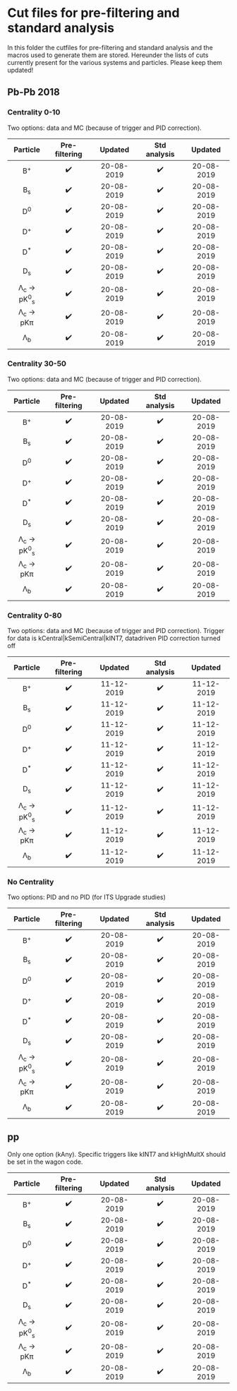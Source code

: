 # Cut files for pre-filtering and standard analysis

In this folder the cutfiles for pre-filtering and standard analysis and the macros used to generate them are stored. Hereunder the lists of cuts currently present for the various systems and particles. Please keep them updated!

## Pb-Pb 2018

### Centrality 0-10

Two options: data and MC (because of trigger and PID correction).

| Particle | Pre-filtering | Updated | Std analysis | Updated |
|:-:|:-:|:-:|:-:|:-:|
| B<sup>+ | :heavy_check_mark: | 20-08-2019 | :heavy_check_mark: | 20-08-2019 |
| B<sub>s | :heavy_check_mark: | 20-08-2019 | :heavy_check_mark: | 20-08-2019 |
| D<sup>0 | :heavy_check_mark: | 20-08-2019 | :heavy_check_mark: | 20-08-2019 |
| D<sup>+ | :heavy_check_mark: | 20-08-2019 | :heavy_check_mark: | 20-08-2019 |
| D<sup>* | :heavy_check_mark: | 20-08-2019 | :heavy_check_mark: | 20-08-2019 |
| D<sub>s | :heavy_check_mark: | 20-08-2019 | :heavy_check_mark: | 20-08-2019 |
| &Lambda;<sub>c</sub> &rarr; pK<sup>0</sup><sub>s | :heavy_check_mark: | 20-08-2019 | :heavy_check_mark: | 20-08-2019 |
| &Lambda;<sub>c</sub> &rarr; pK&pi; | :heavy_check_mark: | 20-08-2019 | :heavy_check_mark: | 20-08-2019 |
| &Lambda;<sub>b</sub> | :heavy_check_mark: | 20-08-2019 | :heavy_check_mark: | 20-08-2019 |

### Centrality 30-50

Two options: data and MC (because of trigger and PID correction).

| Particle | Pre-filtering | Updated | Std analysis | Updated |
|:-:|:-:|:-:|:-:|:-:|
| B<sup>+ | :heavy_check_mark: | 20-08-2019 | :heavy_check_mark: | 20-08-2019 |
| B<sub>s | :heavy_check_mark: | 20-08-2019 | :heavy_check_mark: | 20-08-2019 |
| D<sup>0 | :heavy_check_mark: | 20-08-2019 | :heavy_check_mark: | 20-08-2019 |
| D<sup>+ | :heavy_check_mark: | 20-08-2019 | :heavy_check_mark: | 20-08-2019 |
| D<sup>* | :heavy_check_mark: | 20-08-2019 | :heavy_check_mark: | 20-08-2019 |
| D<sub>s | :heavy_check_mark: | 20-08-2019 | :heavy_check_mark: | 20-08-2019 |
| &Lambda;<sub>c</sub> &rarr; pK<sup>0</sup><sub>s | :heavy_check_mark: | 20-08-2019 | :heavy_check_mark: | 20-08-2019 |
| &Lambda;<sub>c</sub> &rarr; pK&pi; | :heavy_check_mark: | 20-08-2019 | :heavy_check_mark: | 20-08-2019 |
| &Lambda;<sub>b</sub> | :heavy_check_mark: | 20-08-2019 | :heavy_check_mark: | 20-08-2019 |

### Centrality 0-80

Two options: data and MC (because of trigger and PID correction). Trigger for data is kCentral|kSemiCentral|kINT7, datadriven PID correction turned off

| Particle | Pre-filtering | Updated | Std analysis | Updated |
|:-:|:-:|:-:|:-:|:-:|
| B<sup>+ | :heavy_check_mark: | 11-12-2019 | :heavy_check_mark: | 11-12-2019 |
| B<sub>s | :heavy_check_mark: | 11-12-2019 | :heavy_check_mark: | 11-12-2019 |
| D<sup>0 | :heavy_check_mark: | 11-12-2019 | :heavy_check_mark: | 11-12-2019 |
| D<sup>+ | :heavy_check_mark: | 11-12-2019 | :heavy_check_mark: | 11-12-2019 |
| D<sup>* | :heavy_check_mark: | 11-12-2019 | :heavy_check_mark: | 11-12-2019 |
| D<sub>s | :heavy_check_mark: | 11-12-2019 | :heavy_check_mark: | 11-12-2019 |
| &Lambda;<sub>c</sub> &rarr; pK<sup>0</sup><sub>s | :heavy_check_mark: | 11-12-2019 | :heavy_check_mark: | 11-12-2019 |
| &Lambda;<sub>c</sub> &rarr; pK&pi; | :heavy_check_mark: | 11-12-2019 | :heavy_check_mark: | 11-12-2019 |
| &Lambda;<sub>b</sub> | :heavy_check_mark: | 11-12-2019 | :heavy_check_mark: | 11-12-2019 |

### No Centrality

Two options: PID and no PID (for ITS Upgrade studies)

| Particle | Pre-filtering | Updated | Std analysis | Updated |
|:-:|:-:|:-:|:-:|:-:|
| B<sup>+ | :heavy_check_mark: | 20-08-2019 | :heavy_check_mark: | 20-08-2019 |
| B<sub>s | :heavy_check_mark: | 20-08-2019 | :heavy_check_mark: | 20-08-2019 |
| D<sup>0 | :heavy_check_mark: | 20-08-2019 | :heavy_check_mark: | 20-08-2019 |
| D<sup>+ | :heavy_check_mark: | 20-08-2019 | :heavy_check_mark: | 20-08-2019 |
| D<sup>* | :heavy_check_mark: | 20-08-2019 | :heavy_check_mark: | 20-08-2019 |
| D<sub>s | :heavy_check_mark: | 20-08-2019 | :heavy_check_mark: | 20-08-2019 |
| &Lambda;<sub>c</sub> &rarr; pK<sup>0</sup><sub>s | :heavy_check_mark: | 20-08-2019 | :heavy_check_mark: | 20-08-2019 |
| &Lambda;<sub>c</sub> &rarr; pK&pi; | :heavy_check_mark: | 20-08-2019 | :heavy_check_mark: | 20-08-2019 |
| &Lambda;<sub>b</sub> | :heavy_check_mark: | 20-08-2019 | :heavy_check_mark: | 20-08-2019 |

## pp  

Only one option (kAny). Specific triggers like kINT7 and kHighMultX should be set in the wagon code.

| Particle | Pre-filtering | Updated | Std analysis | Updated |
|:-:|:-:|:-:|:-:|:-:|
| B<sup>+ | :heavy_check_mark: | 20-08-2019 | :heavy_check_mark: | 20-08-2019 |
| B<sub>s | :heavy_check_mark: | 20-08-2019 | :heavy_check_mark: | 20-08-2019 |
| D<sup>0 | :heavy_check_mark: | 20-08-2019 | :heavy_check_mark: | 20-08-2019 |
| D<sup>+ | :heavy_check_mark: | 20-08-2019 | :heavy_check_mark: | 20-08-2019 |
| D<sup>* | :heavy_check_mark: | 20-08-2019 | :heavy_check_mark: | 20-08-2019 |
| D<sub>s | :heavy_check_mark: | 20-08-2019 | :heavy_check_mark: | 20-08-2019 |
| &Lambda;<sub>c</sub> &rarr; pK<sup>0</sup><sub>s | :heavy_check_mark: | 20-08-2019 | :heavy_check_mark: | 20-08-2019 |
| &Lambda;<sub>c</sub> &rarr; pK&pi; | :heavy_check_mark: | 20-08-2019 | :heavy_check_mark: | 20-08-2019 |
| &Lambda;<sub>b</sub> | :heavy_check_mark: | 20-08-2019 | :heavy_check_mark: | 20-08-2019 |
